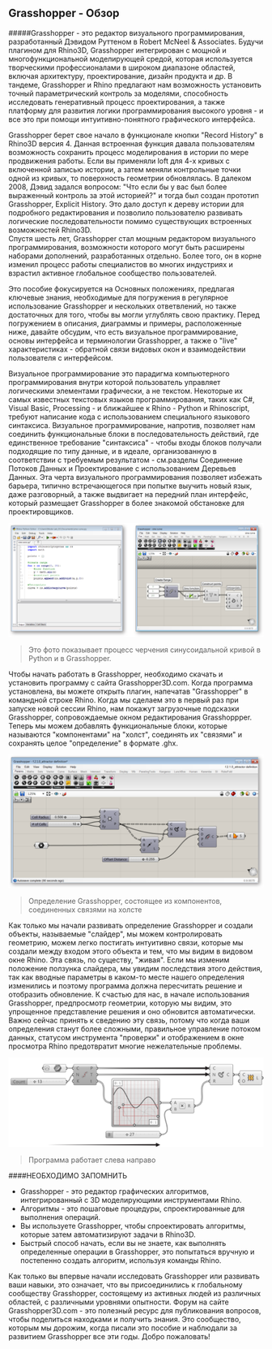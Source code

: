## Grasshopper - Обзор

#####Grasshopper - это редактор визуального программирования, разработанный Дэвидом Руттеном в Robert McNeel & Associates. Будучи плагином для Rhino3D, Grasshopper интегрирован с мощной и многофункциональной моделирующей средой, которая используется творческими профессионалами в широком диапазоне областей, включая архитектуру, проектирование, дизайн продукта и др. В тандеме, Grasshopper и Rhino предлагают нам возможность установить точный параметрический контроль за моделями, способность исследовать генеративный процесс проектирования, а также платформу для развития логики программирования высокого уровня - и все это при помощи интуитивно-понятного графического интерфейса.

Grasshopper берет свое начало в функционале кнопки "Record History" 
в Rhino3D версия 4. Данная встроенная функция давала пользователям
возможность сохранить процесс моделирования в истории по мере 
продвижения работы. Если вы применяли loft для 4-х кривых с включенной
записью истории, а затем меняли контрольные точки одной из кривых,
то поверхность геометрии обновлялась. В далеком 2008, Дэвид 
задался вопросом: "Что если бы у вас был более выраженный контроль
за этой историей?" и тогда был создан прототип Grasshopper,
Explicit History. Это дало доступ к дереву истории для подробного
редактирования и позволило пользователю развивать логические 
последовательности помимо существующих встроенных возможностей Rhino3D.    
Спустя шесть лет, Grasshopper стал мощным редактором визуального
программирования, возможности которого могут быть расширены наборами 
дополнений, разработанных отдельно. Более того, он в корне изменил
процесс работы специалистов во многих индустриях и взрастил активное
глобальное сообщество пользователей.

Это пособие фокусируется на Основных положениях, предлагая ключевые
знания, необходимые для погружения в регулярное использование 
Grasshopper и нескольких ответвлений, но также достаточных для того,
чтобы вы могли углублять свою практику. Перед погружением в описания, 
диаграммы и примеры, расположенные ниже, давайте обсудим, что есть
визуальное программирование, основы интерфейса и терминологии 
Grasshopper, а также о "live" характеристиках - обратной связи 
видовых окон и взаимодействии пользователя с интерфейсом.

Визуальное программирование это парадигма компьютерного программирования
внутри которой пользователь управляет логическими элементами графически, 
а не текстом. Некоторые их самых известных текстовых языков программирования,
таких как C#, Visual Basic, Processing - и ближайшее к Rhino - Python 
и Rhinoscript, требуют написание кода с использованием специального 
языкового синтаксиса. Визуальное программирование, напротив, позволяет
нам соединить функциональные блоки в последовательность действий, 
где единственное требование "синтаксиса" - чтобы входы блоков получали 
подходящие по типу данные, и в идеале, организованную в соответствии с 
требуемым результатом - см.разделы Соединение Потоков Данных и Проектирование
с использованием Деревьев Данных. Эта черта визуального программирования
позволяет избежать барьера, типично встречающегося при попытке выучить 
новый язык, даже разговорный, а также выдвигает на передний план 
интерфейс, который размещает Grasshopper в более знакомой обстановке 
для проектировщиков.

![IMAGE](images/python-and-gh-sine.png)
>Это фото показывает процесс черчения синусоидальной кривой в Python и в Grasshopper.

Чтобы начать работать в Grasshopper, необходимо скачать и установить 
программу с сайта Grasshopper3D.com. Когда программа установлена, вы 
можете открыть плагин, напечатав "Grasshopper" в командной строке Rhino.
Когда мы сделаем это в первый раз при запуске новой сессии Rhino, нам 
покажут загрузочные подсказки Grasshopper, сопровождаемые окном 
редактирования Grasshoppper. Теперь мы можем добавлять функциональные 
блоки, которые называются "компонентами" на "холст", соединять их 
"связями" и сохранять целое "определение" в формате .ghx.

![IMAGE](images/gh-definition.png)
>Определение Grasshopper, состоящее из компонентов, соединенных связями на холсте

Как только мы начали развивать определение Grasshopper и создали объекты,
называемые "слайдер", мы можем контролировать геометрию, можем легко 
постигать интуитивно связи, которые мы создали между входом этого объекта
и тем, что мы видим в видовом окне Rhino. Эта связь, по существу, "живая". 
Если мы изменим положение ползунка слайдера, мы увидим последствия этого
действия, так как вводные параметры в каком-то месте нашего определения 
изменились и поэтому программа должна пересчитать решение и отобразить 
обновление. К счастью для нас, в начале использования Grasshopper, 
предпросмотр геометрии, которую мы видим, это упрощенное представление 
решения и оно обновится автоматически. Важно сейчас принять к сведению 
эту связь, потому что когда ваши определения станут более сложными, 
правильное управление потоком данных, статусом инструмента "проверки"
и отображением в окне просмотра Rhino предотвратит многие нежелательные проблемы.

![IMAGE](images/flow.png)
>Программа работает слева направо

####НЕОБХОДИМО ЗАПОМНИТЬ
* Grasshopper - это редактор графических алгоритмов, интегрированный с 
3D моделирующими инструментами Rhino.
* Алгоритмы - это пошаговые процедуры, спроектированные для выполнения
операций.
* Вы используете Grasshopper, чтобы спроектировать алгоритмы, которые
затем автоматизируют задачи в Rhino3D.
* Быстрый способ начать, если вы не знаете, как выполнять определенные
операции в Grasshopper, это попытаться вручную и постепенно создать 
алгоритм, используя команды Rhino.

Как только вы впервые начали исследовать Grasshopper или развивать 
ваши навыки, это означает, что вы присоединились к глобальному 
сообществу Grasshopper, состоящему из активных людей из различных 
областей, с различными уровнями опытности. Форум на сайте 
Grasshopper3D.com - это полезный ресурс для публикования вопросов,
чтобы поделиться находками и получить знания. Это сообщество, которым
мы дорожим, когда писали это пособие и наблюдали за развитием Grasshopper 
все эти годы. Добро пожаловать!
